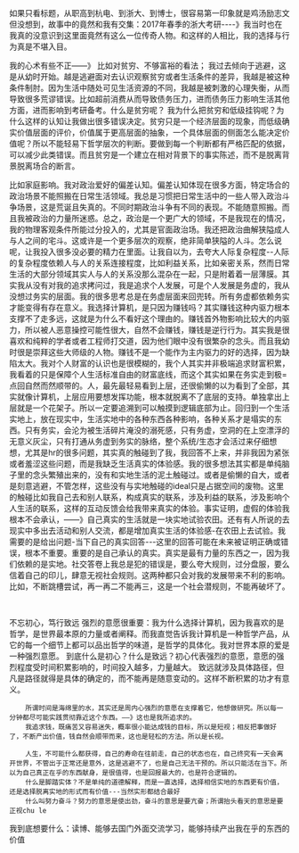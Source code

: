 如果只看标题，从职高到杭电、到浙大、到博士，很容易第一印象就是鸡汤励志文
但没想到，故事中的竟然和我有交集：2017年春季的浙大考研----》我当时也在
我真的没意识到这里面竟然有这么一位传奇人物。和这样的人相比，我的选择与行为真是不堪入目。

我的心术有些不正——》
		比如对贫穷、不够富裕的看法；
				我过去倾向于逃避，这是从幼时开始。越是逃避面对去认识观察贫穷或者生活条件的差异，我越是被这种条件制肘。因为生活中随处可见生活资源的不同，我越是被刺激的心理失衡，从而导致很多荒谬错误。比如超前消费从而导致债务压力，进而债务压力影响生活其他方面，进而影响到考研备考。什么是贫穷呢？
				我为什么把贫穷和低级挂钩呢？为什么这样的认知让我做出很多错误决定。贫穷只是一个经济层面的现象，而低级确实价值层面的评价，价值属于更高层面的抽象，一个具体层面的侧面怎么能决定价值呢？所以不能轻易下哲学层次的判断。要做到每一个判断都有严格匹配的依据，可以减少此类错误。而且贫穷是一个建立在相对背景下的事实陈述，而不是脱离背景脱离场合的断言。
		

​		比如家庭影响。我对政治爱好的偏差认知。偏差认知体现在很多方面，特定场合的政治场景不能照搬在日常生活领域。我总是习惯把日常生活中的一些人带入政治斗争场景，这是荒诞且失真的。不同时期政治斗争有不同的表现。不能随意照搬。而且我被政治的力量所迷惑。总之，政治是一个更广大的领域，不是我现在的情况，我的物理客观条件所能过分投入的，尤其是官面政治场。我还把政治曲解狭隘成人与人之间的宅斗。这或许是一个更多层次的观察，绝非简单狭隘的人斗。怎么说呢，让我投入很多没必要的精力在里面。让我自以为，去夸大人际复杂程度--人际的复杂程度依赖人与人的关系连接程度，比如利益关系，比如亲密关系，然而日常生活的大部分领域其实人与人的关系没那么混杂在一起，只是附着着一层薄膜。
​		 其实我从没有对我的追求拷问过，我是追求个人发展，可是个人发展是务虚的，我从没想过务实的层面。我的很多思考总是在务虚层面来回兜转。所有务虚都依赖务实才能变得有存在意义。我选择计算机，是只因为赚钱吗？其实赚钱这种内驱力根本支撑不了走多远，这就是为什么不看好这个理由的。赚钱首外物影响比较大的内驱力，所以被人恶意操控可能性很大，自然不会赚钱，赚钱是逆行行为。其实我是很喜欢和纯粹的学者或者工程师打交道，因为他们眼中没有很繁杂的念头。而且我幼时很是崇拜这些大师级的人物。赚钱不是一个能作为主内驱力的好的选择，因为缺陷太大。我对个人财富的认识也是很模糊的，我个人其实并非极端追求财富积累，我看着的只是保障个人生活标准自由的财富底线，而这个其实如果在务实走到极=点回自然而然顺带的。人，最先最轻易看到上层，还很偷懒的以为看到了全部，其实就像计算机，上层应用要想发挥功能，根本就脱离不了底层的支持。单独拿出上层就是一个花架子。所以一定要追溯到可以触摸到逻辑底部为止。回归到一个生活实地上，放在现实中，生活实地中的各种东西各种影响，各种关系才是塌实的东西。只有务实，会沦为被生活碎片淹没的溺死感，只有务虚，空洞的在上空漂浮的无意义灰尘，只有打通从务虚到务实的脉络，整个系统/生态才会活过来
​		仔细想想，尤其是hr的很多问题，其实真的触碰到了我，我回答不上来，并非我因为紧张或者羞涩这些问题，而是我缺乏生活真实的体验感。我的很多想法其实都是单纯脑子里的念头繁殖出来的，没有和实地生活的泥土触碰过。或者是偷懒的自大，或者是刻意逃避，不管怎样，这些没有与实地触碰的ideal只是占据空间的废物。这里的触碰比如我自己去和别人联系，构成真实的联系，涉及利益的联系，涉及影响个人生活的联系，这样的互动反馈会给我带来真实的体验。事实证明，虚假的体验我根本不会承认，——》自己真实的生活就是一块实地试验农田。还有有人所说的去现实中多出去活动和别人交流，都是增加真实生活的体验感-在农田上去试验。
​		我需要的是给出问题-当下自己的真实回答---这里的回答可能在未来被证明正确或错误，根本不重要。重要的是自己承认的真实。真实是最有力量的东西之一，因为我们依赖的是实地。社交答卷上我总是犯的错误是，要么夸大规则，过分盘服，要么信着自己的印儿，肆意无视社会规则。这两种都只会对我的发展带来不利的影响。比如，不断跳槽尝试，再一再二不能再三，这是一个社会潜规则，不能再破坏了。
​		

​					



不忘初心，笃行致远
		强烈的意愿很重要：我为什么选择计算机，因为我喜欢的是哲学，是世界最本原的力量或者阐释。而我直觉告诉我计算机是一种哲学产品，从它的每一个细节上都可以品出哲学的味道，是哲学的具体化。我对世界本原的爱是一种强烈意愿。
		到底什么是初心？什么是致远？初心代表强烈的意愿，意愿的强烈程度受时间积累影响的，时间投入越多，力量越大。
		致远就涉及具体路径，但凡是路径就得是具体的确定的，而不能再是随意变动的。这样不断积累的功才有意义。
		
		所谓时间是海绵里的水，其实还是周内心强烈的意愿在支撑着它，他想做研究。所以每一分钟都尽可能实践贯彻靠近这个东西。——》这也是我所追求的。
		我追求钱，既痛苦又容易迷失，概率很小能达成钱的目标，所以是短视；相反把事做好了，不断产出价值，钱自然会顺带而来，这也是轻松的方法。所以是长视。
		
		人生，不可能什么都获得，自己的寿命在往前走，自己的状态也在，自己终究有一天会离开世界，不管出于正常还是意外，这是逃避不了，也是自己无法干预的。所以只能活在当下。所以为自己真正在乎的东西献身，是很值得，也是回报最大的，也是符合逻辑的。
		什么是脚踏实体？不是单纯的道德解释，而是一直选择，选择相信实地的东西更有价值，还是选择脱离实地的形式而有价值---当然实形都结合最好
		什么叫努力奋斗？努力的意思是使出劲，奋斗的意思是要亢奋；所谓抬头看天的意思是要正视chu le

​		我到底想要什么：读博、能够去国门外面交流学习，能够持续产出我在乎的东西的价值